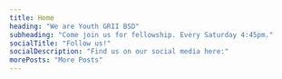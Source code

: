 ```yaml
---
title: Home
heading: "We are Youth GRII BSD"
subheading: "Come join us for fellowship. Every Saturday 4:45pm."
socialTitle: "Follow us!"
socialDescription: "Find us on our social media here:"
morePosts: "More Posts"
---
```

